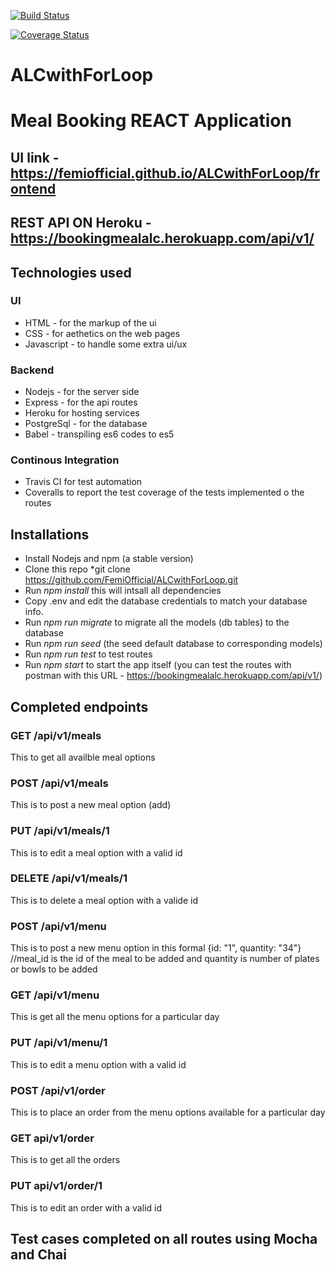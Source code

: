[![Build Status](https://travis-ci.org/FemiOfficial/ALCwithForLoop.svg?branch=apis)](https://travis-ci.org/FemiOfficial/ALCwithForLoop)

[![Coverage Status](https://coveralls.io/repos/github/FemiOfficial/ALCwithForLoop/badge.svg?branch=feature%2Ftravis-ci)](https://coveralls.io/github/FemiOfficial/ALCwithForLoop?branch=feature%2Ftravis-ci)


# ALCwithForLoop
# Meal Booking REACT Application 
## UI link - https://femiofficial.github.io/ALCwithForLoop/frontend
## REST API ON Heroku - https://bookingmealalc.herokuapp.com/api/v1/

## Technologies used
### UI
* HTML - for the markup of the ui
* CSS - for aethetics on the web pages
* Javascript - to handle some extra ui/ux

### Backend
* Nodejs - for the server side
* Express - for the api routes
* Heroku for hosting services
* PostgreSql - for the database
* Babel - transpiling es6 codes to es5

### Continous Integration
* Travis CI for test automation
* Coveralls to report the test coverage of the tests implemented o the routes

## Installations
* Install Nodejs and npm (a stable version)
* Clone this repo *git clone https://github.com/FemiOfficial/ALCwithForLoop.git
* Run *npm install* this will intsall all dependencies
* Copy .env and edit the database credentials to match your database info.
* Run *npm run migrate* to migrate all the models (db tables) to the database
* Run *npm run seed* (the seed default database to corresponding models)
* Run *npm run test* to test routes
* Run *npm start* to start the app itself (you can test the routes with postman with this URL - https://bookingmealalc.herokuapp.com/api/v1/) 

## Completed endpoints 

### GET /api/v1/meals

This to get all availble meal options

### POST /api/v1/meals

This is to post a new meal option (add)

### PUT /api/v1/meals/1

This is to edit a meal option with a valid id

### DELETE /api/v1/meals/1

This is to delete a meal option with a valide id

### POST /api/v1/menu

This is to post a new menu option in this formal {id: "1", quantity: "34"} //meal_id is the id of the meal to be added and quantity is number of plates or bowls to be added

### GET /api/v1/menu

This is get all the menu options for a particular day

### PUT /api/v1/menu/1

This is to edit a menu option with a valid id

### POST /api/v1/order

This is to place an order from the menu options available for a particular day

### GET api/v1/order

This is to get all the orders

### PUT api/v1/order/1

This is to edit an order with a valid id

## Test cases completed on all routes using Mocha and Chai
